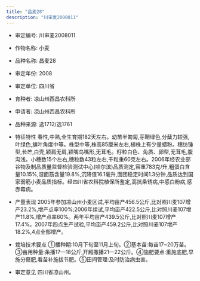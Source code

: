 ```yaml
---
title: "昌麦28"
description: "川审麦2008011"
---
```

* 审定编号:  川审麦2008011

*  作物名称:  小麦

*  品种名称:  昌麦28

*  审定年份:  2008

*  审定单位:  四川省

* 育种者:  凉山州西昌农科所

*  申请者:  凉山州西昌农科所

*  品种来源:  选1712/选1761

*  特征特性
春性,中熟,全生育期182天左右。幼苗半匍匐,芽鞘绿色,分蘖力较强,叶绿色,旗叶角度中等。株型中等,株高85厘米左右,植株上有少量蜡粉。穗纺锤型,长芒,白壳,颖肩无肩,颖嘴鸟嘴形,无茸毛。籽粒白色、角质、卵型,无茸毛,腹沟浅。小穗数15个左右,穗粒数43粒左右,千粒重60克左右。2006年经农业部谷物及制品质量监督检验测试中心(哈尔滨)品质测定,容重783克/升,粗蛋白含量10.15%,湿面筋含量19.8%,沉降值16.1毫升,面团稳定时间1.3分钟,品质达到国家弱筋小麦品质指标。经四川省农科院植保所鉴定,高抗条锈病,中感白粉病,感赤霉病。

*  产量表现
2005年参加凉山州小麦区试,平均亩产456.5公斤,比对照川麦107增产23.2%,增产点率100%;2006年续试,平均亩产422.5公斤,比对照川麦107增产11.8%,增产点率60%。两年平均亩产439.5公斤,比对照川麦107增产17.4%。2007年四点生产试验,平均亩产459.2公斤,比对照川麦107增产18.2%,4点全部增产。

*  栽培技术要点
①播种期:10月下旬至11月上旬。②基本苗:每亩17~20万苗。③亩用种量:条播17—18公斤,开厢撒播21—22公斤。④施肥要点:重施底肥,早施分蘖肥,看苗补施拔节肥。⑤田间管理:及时防治病虫害。

*  审定意见
四川省凉山州。
